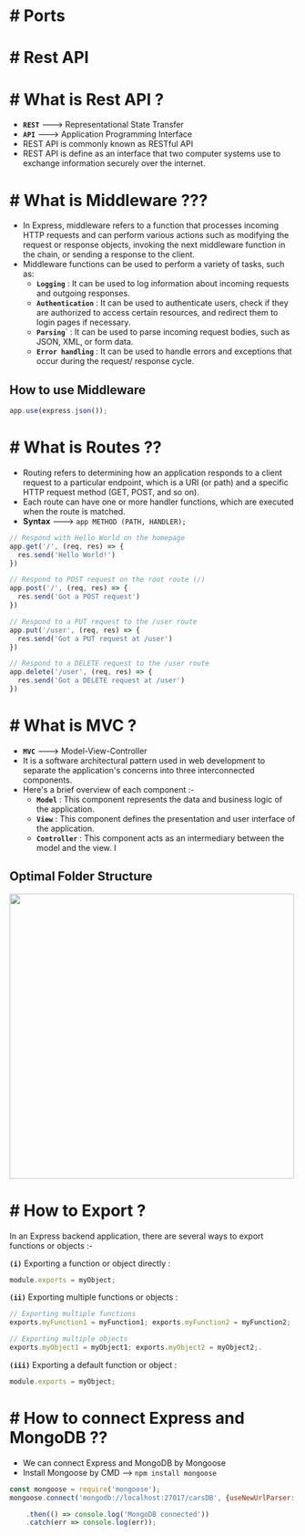 # # Ports
# # Rest API

# # What is Rest API ?

- **`REST`** ---> Representational State Transfer
- **`API`** ---> Application Programming Interface
- REST API is commonly known as RESTful API
- REST API is define as an interface that two computer systems use to exchange information securely over the internet.

# # What is Middleware ???

- In Express, middleware refers to a function that processes incoming HTTP requests and can perform various actions such as
modifying the request or response objects, invoking the next middleware function in the chain, or sending a response to the client.
- Middleware functions can be used to perform a variety of tasks, such as:
  - **`Logging`** : It can be used to log information about incoming requests and outgoing responses.
  - **`Authentication`** : It can be used to authenticate users, check if they are authorized to access
certain resources, and redirect them to login pages if necessary.
  - **`Parsing`**` : It can be used to parse incoming request bodies, such as JSON, XML, or form data.
  - **`Error handling`** : It can be used to handle errors and exceptions that occur during the request/
response cycle.

## How to use Middleware

```js
app.use(express.json());
```


# # What is Routes ??

- Routing refers to determining how an application responds to a client request to a particular endpoint, which is a URI (or path) and a specific HTTP request method (GET, POST, and so on).
- Each route can have one or more handler functions, which are executed when the route is matched.
- **Syntax** ---> `app METHOD (PATH, HANDLER);`


``` js
// Respond with Hello World on the homepage
app.get('/', (req, res) => {
  res.send('Hello World!')
})

// Respond to POST request on the root route (/)
app.post('/', (req, res) => {
  res.send('Got a POST request')
})

// Respond to a PUT request to the /user route
app.put('/user', (req, res) => {
  res.send('Got a PUT request at /user')
})

// Respond to a DELETE request to the /user route
app.delete('/user', (req, res) => {
  res.send('Got a DELETE request at /user')
})
```

# # What is MVC ?

- **`MVC`** ---> Model-View-Controller
- It  is a software architectural pattern used in web development to separate the application's concerns into three interconnected components.
- Here's a brief overview of each component :-
  - **`Model`** : This component represents the data and business logic of the application.
  - **`View`** : This component defines the presentation and user interface of the application.
  - **`Controller`** : This component acts as an intermediary between the model and the view. I

## Optimal Folder Structure

<img src="https://github.com/user-attachments/assets/c3c4967b-1a76-4168-9d22-89a5c7bc8654" width="500" height="500">

# # How to Export ?

In an Express backend application, there are several ways to export functions or objects :-

**`(i)`** Exporting a function or object directly : 
``` js
module.exports = myObject;
```

**`(ii)`** Exporting multiple functions or objects : 
``` js
// Exporting multiple functions
exports.myFunction1 = myFunction1; exports.myFunction2 = myFunction2;

// Exporting multiple objects
exports.myObject1 = myObject1; exports.myObject2 = myObject2;. 
```

**`(iii)`** Exporting a default function or object :
``` js
module.exports = myObject;
```


# # How to connect Express and MongoDB ??

- We can connect Express and MongoDB by Mongoose
- Install Mongoose by CMD --> `npm install mongoose`

``` js
const mongoose = require('mongoose');
mongoose.connect('mongodb://localhost:27017/carsDB', {useNewUrlParser: true, useUnifiedTopology: true})

    .then(() => console.log('MongoDB connected'))
    .catch(err => console.log(err));
``` 
